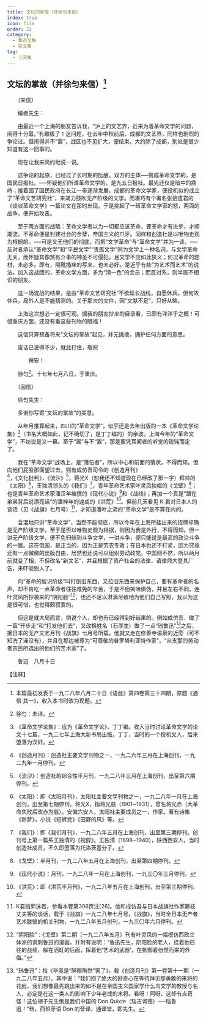 ```yaml
---
title: 文坛的掌故（并徐匀来信）
index: true
icon: file
order: 22
category:
  - 鲁迅文集
  - 杂文集
tag:  
  - 三闲集
---
```


## 文坛的掌故（并徐匀来信）[^1]

　　〔来信〕

　　编者先生：

　　由最近一个上海的朋友告诉我，“沪上的文艺界，近来为着革命文学的问题，闹得十分嚣。”有趣极了！这问题，在去年中秋前后，成都的文艺界，同样也剧烈的争论过。但闹得并不“嚣”，战区也不见扩大，便结束。大约除了成都，别处是很少知道有这一回事的。

　　现在让我来简约地说一说。

　　这争论的起原，已经过了长时期的酝酿。双方的主体──赞成革命文学的，是国民日报社。──怀疑他们所谓革命文学的，是九五日报社。最先还仅是暗中的鼎峙；接着因了国民政府在长江一带逐渐发展，成都的革命文学家，便投机似的成立了“革命文艺研究社”，来竭力鼓吹无产阶级的文学。而凑巧有个署名张拾遗君的《谈谈革命文学》一篇论文在那时出现。于是挑起了一班革命文学家的怒，两面的战争，便开始攻击。

　　至于两方面的战略：革命文学者以为一切都应该革命，要革命才有进步，才顺潮流。不革命便是封建社会的余孽，帝国主义的爪牙。同样和创造社是以唯物史观为根据的。──可是又无他们的彻底，而把“文学革命”与“革命文学”并为一谈。──反对者承认“革命文学”和“平民文学”“贵族文学”同为文学上一种名词，与文学革命无关，而怀疑其像煞有介事的神圣不可侵犯。且文学不应如此狭义；何况革命的题材，未必多。即有，隔靴搔痒的写来，也未必好。是近乎有些“为艺术而艺术”的说法。加入这战团的，革命文学方面，多为“清一色”的会员；而反对系，则半属不相识的朋友。

　　这一场混战的结果，是由“革命文艺研究社”不欲延长战线，自愿休兵。但何故休兵，局外人是不能猜测的。关于那次的文件，因“文献不足”，只好从略。

　　上海这次想必一定很可观。据我的朋友抄来的目录看，已颇有洋洋乎之概！可惜重庆方面，还没有看这些刊物的眼福！

　　这信只算预备将来“文坛的掌故”起见，并无挑拨，拥护任何方面的意思。

　　废话已说得不少，就此打住，敬祝

　　　　撰安！

　　徐匀[^2]。十七年七月八日，于重庆。

　　〔回信〕

　　徐匀先生：

　　多谢你写寄“文坛的掌故”的美意。

　　从年月推算起来，四川的“革命文学”，似乎还是去年出版的一本《革命文学论集》[^3]（书名大概如此，记不确切了，是丁丁编的）的余波。上海今年的“革命文学”，不妨说是又一幕。至于“嚣”与不“嚣”，那是要凭耳闻者的听觉的锐钝而定了。

　　我在“革命文学”战场上，是“落伍者”，所以中心和前面的情状，不得而知。但向他们屁股那面望过去，则有成仿吾司令的《创造月刊》[^4]，《文化批判》，《流沙》[^5]，蒋光X（恕我还不知道现在已经改了那一字）拜帅的《太阳》[^6]，王独清领头的《我们》[^7]，青年革命艺术家叶灵凤独唱的《戈壁》[^8]；也是青年革命艺术家潘汉年编撰的《现代小说》[^9]和《战线》；再加一个真是“跟在弟弟背后说漂亮话”的潘梓年的速成的《洪荒》[^10]。但前几天看见 K 君对日本人的谈话（见《战旗》七月号）[^11]，才知道潘叶之流的“革命文学”是不算在内的。

　　含混地只讲“革命文学”，当然不能彻底，所以今年在上海所挂出来的招牌却确是无产阶级文学，至于是否以唯物史观为根据，则因为我是外行，不得而知。但一讲无产阶级文学，便不免归结到斗争文学，一讲斗争，便只能说是最高的政治斗争的一翼。这在俄国，是正当的，因为正是劳农专政；在日本也还不打紧，因为究竟还有一点微微的出版自由，居然也还说可以组织劳动政党。中国则不然，所以两月前就变了相，不但改名“新文艺”，并且根据了资产社会的法律，请律师大登其广告，来吓唬别人了。

　　向“革命的智识阶级”叫打倒旧东西，又拉旧东西来保护自己，要有革命者的名声，却不肯吃一点革命者往往难免的辛苦，于是不但笑啼俱伪，并且左右不同，连叶灵凤所抄袭来的“阴阳脸”[^12]，也还不足以淋漓尽致地为他们自己写照，我以为这是很可惜，也觉得颇寂寞的。

　　但这是就大局而言，倘说个人，却也有已经得到好结果的。例如成仿吾，做了一篇“开步走”和“打发他们去”，又改换姓名（石厚生）做了一点“珰鲁迅”[^13]之后，据日本的无产文艺月刊《战旗》七月号所载，他就又走在修善寺温泉的近旁（可不知洗了澡没有），并且在那边被尊为“可尊敬的普罗塔利亚特作家”，“从支那的劳动者农民所选出的他们的艺术家”了。

　　鲁迅　八月十日

【注释】

[^1]:本篇最初发表于一九二八年八月二十日《语丝》第四卷第三十四期，原题《通信·其一》，收入本书时改为现题。

[^2]:徐匀：未详。

[^3]:《革命文学论集》：应为《革命文学论》，丁丁编。收入当时讨论革命文学的论文十七篇，一九二七年上海大新书局出版。丁丁，当时的一个投机文人，后来堕落为汉奸。

[^4]:《创造月刊》：创造社主要文学刊物之一，一九二六年三月在上海创刊，一九二九年一月停刊。

[^5]:《流沙》：创造社的综合性半月刊，一九二八年三月在上海创刊，出至第六期停刊。

[^6]:《太阳》：即《太阳月刊》，太阳社主要文学刊物之一，一九二八年一月在上海创刊，出至第七期停刊。蒋光X，指蒋光慈（1901─1931），曾名蒋光赤（大革命失败后改赤为慈），安徽六安人，太阳社主要成员之一，作家。著有诗集《新梦》，小说《短裤党》《田野的风》等。

[^7]:《我们》：即《我们月刊》，一九二八年五月在上海创刊，出至第三期停刊。创刊号上第一篇系王独清的《祝辞》。王独清（1898─1940），陕西西安人，当时创造社成员，不久即堕落为托洛茨基分子。

[^8]:《戈壁》：半月刊，一九二八年五月在上海创刊，出至第四期停刊。

[^9]:《现代小说》：月刊，一九二八年一月在上海创刊，一九三〇年三月停刊。

[^10]:《洪荒》：即《洪荒半月刊》，一九二八年五月在上海创刊，出至第三期停刊。

[^11]:K君指郭沫若，参看本卷第306页注[26]。他和成仿吾与日本战旗社作家藤枝丈夫等的谈话，载于《战旗》一九二八年七月号。《战旗》，当时全日本无产者艺术联盟的机关刊物，一九二八年五月创刊，一九三〇年六月停刊。

[^12]:“阴阳脸”：《戈壁》第二期（一九二八年五月）刊有叶灵凤的一幅模仿西欧立体派的讽刺鲁迅的漫画，并附有说明：“鲁迅先生，阴阳脸的老人，挂着他已往的战绩，躲在酒缸的后面，挥着他‘艺术的武器’，在抵御着纷然而来的外侮。”

[^13]:“珰鲁迅”：指《毕竟是“醉眼陶然”罢了》，载《创造月刊》第一卷第十一期（一九二八年五月）。其中说：“我们抱了绝大的好奇心在等待拜见那勇敢的来将的花脸，我们想像最先跳出来的如不是在帝国主义国家学什么鸟文学的教授与名人，必定是在这一类人的影响下少年老成的末将。看呀！阿呀，这却有点奇怪！这位胡子先生倒是我们中国的 Don Quixte（珰吉诃德）──珰鲁迅！”珰，西班牙语 Don 的音译，通译堂，即先生。

